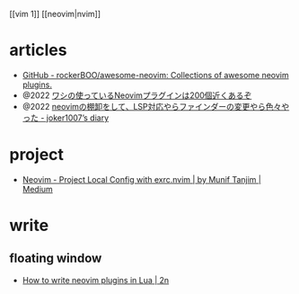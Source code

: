 [[vim 1]]
	[[neovim|nvim]]

# articles
- [GitHub - rockerBOO/awesome-neovim: Collections of awesome neovim plugins.](https://github.com/rockerBOO/awesome-neovim)
- @2022 [ワシの使っているNeovimプラグインは200個近くあるぞ](https://zenn.dev/yutakatay/articles/neovim-plugins-2022)
- @2022 [neovimの棚卸をして、LSP対応やらファインダーの変更やら色々やった - joker1007’s diary](https://joker1007.hatenablog.com/entry/2022/09/03/172957)

# project
- [Neovim - Project Local Config with exrc.nvim | by Munif Tanjim | Medium](https://muniftanjim.medium.com/neovim-project-local-config-with-exrc-nvim-42ebcb859809)

# write
## floating window
- [How to write neovim plugins in Lua | 2n](https://www.2n.pl/blog/how-to-write-neovim-plugins-in-lua)
